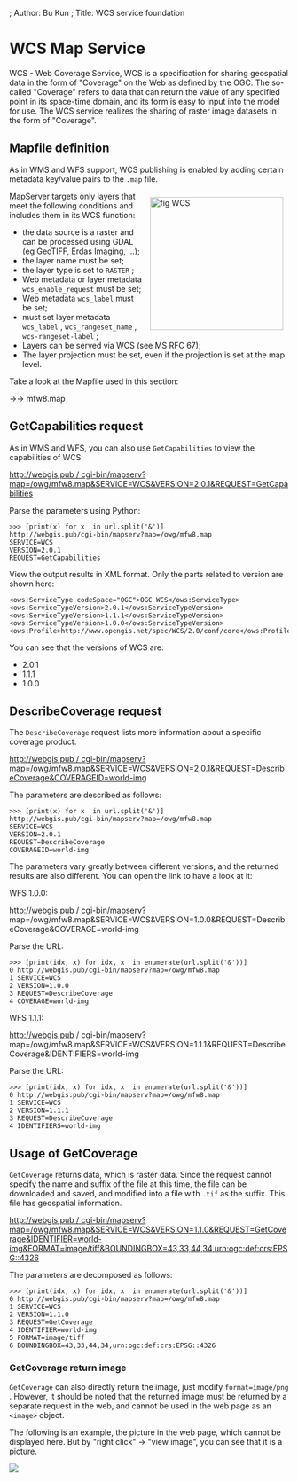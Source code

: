 ; Author: Bu Kun
; Title: WCS service foundation

# WCS Map Service


WCS - Web Coverage Service, WCS is a specification for sharing geospatial data in the form of "Coverage" on the Web as defined by the OGC. The so-called "Coverage" refers to data that can return the value of any specified point in its space-time domain, and its form is easy to input into the model for use. The WCS service realizes the sharing of raster image datasets in the form of "Coverage".

## Mapfile definition

As in WMS and WFS support, WCS publishing is enabled by adding certain metadata key/value pairs to the ``.map`` file.

<img alt="fig WCS" src="fig-wcs2.jpg" style="width: 240px;float:right;margin: 10px;"/>

MapServer targets only layers that meet the following conditions and includes them in its WCS function:

- the data source is a raster and can be processed using GDAL (eg GeoTIFF, Erdas Imaging, ...);
- the layer name must be set;
- the layer type is set to ``RASTER`` ;
- Web metadata or layer metadata ``wcs_enable_request`` must be set;
- Web metadata ``wcs_label`` must be set;
- must set layer metadata ``wcs_label`` , ``wcs_rangeset_name`` , ``wcs-rangeset-label`` ;
- Layers can be served via WCS (see MS RFC 67);
- The layer projection must be set, even if the projection is set at the map level.

Take a look at the Mapfile used in this section:

->-> mfw8.map


## GetCapabilities request

As in WMS and WFS, you can also use ``GetCapabilities`` to view the capabilities of WCS:

[http://webgis.pub / cgi-bin/mapserv?map=/owg/mfw8.map&SERVICE=WCS&VERSION=2.0.1&REQUEST=GetCapabilities](http://webgis.pub/cgi-bin/mapserv?map=/owg/mfw8.map&SERVICE=WCS&VERSION=2.0.1&REQUEST=GetCapabilities)

Parse the parameters using Python:

    >>> [print(x) for x  in url.split('&')]
    http://webgis.pub/cgi-bin/mapserv?map=/owg/mfw8.map
    SERVICE=WCS
    VERSION=2.0.1
    REQUEST=GetCapabilities
    
View the output results in XML format. Only the parts related to version are shown here:

    <ows:ServiceType codeSpace="OGC">OGC WCS</ows:ServiceType>
    <ows:ServiceTypeVersion>2.0.1</ows:ServiceTypeVersion>
    <ows:ServiceTypeVersion>1.1.1</ows:ServiceTypeVersion>
    <ows:ServiceTypeVersion>1.0.0</ows:ServiceTypeVersion>
    <ows:Profile>http://www.opengis.net/spec/WCS/2.0/conf/core</ows:Profile>
        
You can see that the versions of WCS are:

- 2.0.1
- 1.1.1
- 1.0.0

## DescribeCoverage request

The ``DescribeCoverage`` request lists more information about a specific coverage product.

[http://webgis.pub / cgi-bin/mapserv?map=/owg/mfw8.map&SERVICE=WCS&VERSION=2.0.1&REQUEST=DescribeCoverage&COVERAGEID=world-img](http://webgis.pub/cgi-bin/mapserv?map=/owg/mfw8.map&SERVICE=WCS&VERSION=2.0.1&REQUEST=DescribeCoverage&COVERAGEID=world-img)


The parameters are described as follows:

    >>> [print(x) for x  in url.split('&')]
    http://webgis.pub/cgi-bin/mapserv?map=/owg/mfw8.map
    SERVICE=WCS
    VERSION=2.0.1
    REQUEST=DescribeCoverage
    COVERAGEID=world-img
    
The parameters vary greatly between different versions, and the returned results are also different. You can open the link to have a look at it:

WFS 1.0.0:

http://webgis.pub / cgi-bin/mapserv?map=/owg/mfw8.map&SERVICE=WCS&VERSION=1.0.0&REQUEST=DescribeCoverage&COVERAGE=world-img

Parse the URL:

    >>> [print(idx, x) for idx, x  in enumerate(url.split('&'))]
    0 http://webgis.pub/cgi-bin/mapserv?map=/owg/mfw8.map
    1 SERVICE=WCS
    2 VERSION=1.0.0
    3 REQUEST=DescribeCoverage
    4 COVERAGE=world-img

WFS 1.1.1:
    
http://webgis.pub / cgi-bin/mapserv?map=/owg/mfw8.map&SERVICE=WCS&VERSION=1.1.1&REQUEST=DescribeCoverage&IDENTIFIERS=world-img

Parse the URL:

    >>> [print(idx, x) for idx, x  in enumerate(url.split('&'))]
    0 http://webgis.pub/cgi-bin/mapserv?map=/owg/mfw8.map
    1 SERVICE=WCS
    2 VERSION=1.1.1
    3 REQUEST=DescribeCoverage
    4 IDENTIFIERS=world-img


## Usage of GetCoverage

``GetCoverage`` returns data, which is raster data. Since the request cannot specify the name and suffix of the file at this time, the file can be downloaded and saved, and modified into a file with ``.tif`` as the suffix. This file has geospatial information.

[http://webgis.pub / cgi-bin/mapserv?map=/owg/mfw8.map&SERVICE=WCS&VERSION=1.1.0&REQUEST=GetCoverage&IDENTIFIER=world-img&FORMAT=image/tiff&BOUNDINGBOX=43,33,44,34,urn:ogc:def:crs:EPSG::4326](http://webgis.pub/cgi-bin/mapserv?map=/owg/mfw8.map&SERVICE=WCS&VERSION=1.1.0&REQUEST=GetCoverage&IDENTIFIER=world-img&FORMAT=image/tiff&BOUNDINGBOX=43,33,44,34,urn:ogc:def:crs:EPSG::4326)


The parameters are decomposed as follows:

    >>> [print(idx, x) for idx, x  in enumerate(url.split('&'))]
    0 http://webgis.pub/cgi-bin/mapserv?map=/owg/mfw8.map
    1 SERVICE=WCS
    2 VERSION=1.1.0
    3 REQUEST=GetCoverage
    4 IDENTIFIER=world-img
    5 FORMAT=image/tiff
    6 BOUNDINGBOX=43,33,44,34,urn:ogc:def:crs:EPSG::4326

### GetCoverage return image

``GetCoverage`` can also directly return the image, just modify ``format=image/png`` . However, it should be noted that the returned image must be returned by a separate request in the web, and cannot be used in the web page as an ``<image>`` object.

The following is an example, the picture in the web page, which cannot be displayed here. But by "right click" -> "view image", you can see that it is a picture.

<img src="http://webgis.pub/cgi-bin/mapserv?map=/owg/mfw8.map&SERVICE=WCS&VERSION=1.1.0&REQUEST=GetCoverage&IDENTIFIER=world-img&FORMAT=image/tiff&BOUNDINGBOX=33,70,54,135,urn:ogc:def:crs:EPSG::4326&format=image/png" />
